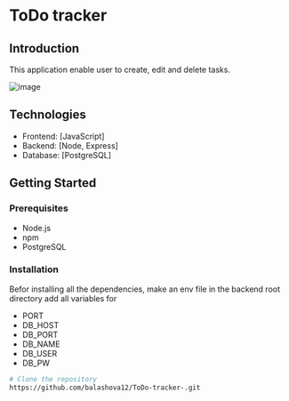 # ToDo tracker

## Introduction

This application enable user to create, edit and delete tasks.

![image](https://github.com/user-attachments/assets/10443b50-c869-449a-809e-d7a967ae857b)


## Technologies

-   Frontend: [JavaScript]
-   Backend: [Node, Express]
-   Database: [PostgreSQL]

## Getting Started

### Prerequisites

-   Node.js
-   npm
-   PostgreSQL

### Installation

Befor installing all the dependencies, make an env file in the backend root directory add all variables for

-   PORT
-   DB_HOST
-   DB_PORT
-   DB_NAME
-   DB_USER
-   DB_PW

```bash
# Clone the repository
https://github.com/balashova12/ToDo-tracker-.git
